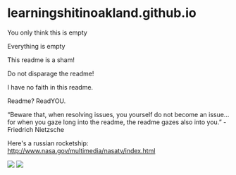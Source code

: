 # learningshitinoakland.github.io

You only think this is empty

Everything is empty

This readme is a sham!

Do not disparage the readme!

I have no faith in this readme.

Readme? ReadYOU.

“Beware that, when resolving issues, you yourself do not become an issue... for when you gaze long into the readme, the readme gazes also into you.” - Friedrich Nietzsche

Here's a russian rocketship: http://www.nasa.gov/multimedia/nasatv/index.html

<img src="http://gifrific.com/wp-content/uploads/2012/04/Tina-Fey-giving-herself-high-five.gif">

<img src="http://heavyeditorial.files.wordpress.com/2013/05/tumblr_inline_mjlz8vz0cn1qhi137.gif">